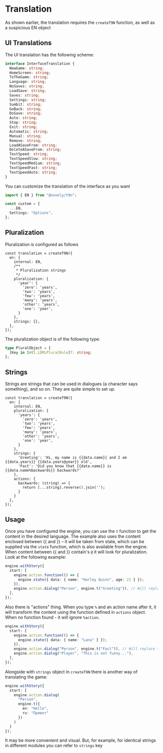 # Translation

As shown earlier, the translation requires the `createT9N` function, as well as a suspicious EN object

## UI Translations

The UI translation has the following scheme:

```ts
interface InterfaceTranslation {
  NewGame: string;
  HomeScreen: string;
  ToTheGame: string;
  Language: string;
  NoSaves: string;
  LoadSave: string;
  Saves: string;
  Settings: string;
  Sumbit: string;
  GoBack: string;
  DoSave: string;
  Auto: string;
  Stop: string;
  Exit: string;
  Automatic: string;
  Manual: string;
  Remove: string;
  LoadASaveFrom: string;
  DeleteASaveFrom: string;
  TextSpeed: string;
  TextSpeedSlow: string;
  TextSpeedMedium: string;
  TextSpeedFast: string;
  TextSpeedAuto: string;
}
```

You can customize the translation of the interface as you want

```ts
import { EN } from "@novely/t9n";

const custom = {
  ...EN,
  Settings: "Options",
};
```

## Pluralization

Pluralization is configured as follows

```ts{8-15}
const translation = createT9N({
  en: {
    internal: EN,
    /**
     * Pluralization strings
     */
    pluralization: {
      'year': {
        'zero': 'years',
        'two': 'years',
        'few': 'years',
        'many': 'years',
        'other': 'years',
        'one': 'year',
      }
    },
    strings: {},
  },
});
```

The pluralization object is of the following type:

```ts
type PluralObject = {
  [Key in Intl.LDMLPluralRule]?: string;
};
```

## Strings

Strings are strings that can be used in dialogues (a character says something), and so on. They are quite simple to set up.

```ts{15}
const translation = createT9N({
  en: {
    internal: EN,
    pluralization: {
      'years': {
        'zero': 'years',
        'two': 'years',
        'few': 'years',
        'many': 'years',
        'other': 'years',
        'one': 'year',
      }
    },
    strings: {
      'Greeting': 'Hi, my name is {{data.name}} and I am {{data.years}} {{data.years@year}} old',
      'Fact': 'Did you know that {{data.name}} is {{data.name%backwards}} backwards?'
    },
    actions: {
      backwards: (string) => {
        return [...string].reverse().join('');
      }
    }
  },
});
```

## Usage

Once you have configured the engine, you can use the `t` function to get the content in the desired language. The example also uses the content enclosed between {{ and }} – it will be taken from state, which can be supplied via the `state` function, which is also available from the engine. When content between {{ and }} contain's `@` it will look for pluralization. Look at the following example:

```ts
engine.withStory({
  start: [
    engine.action.function(() => {
      engine.state({ data: { name: "Harley Quinn", age: 21 } });
    }),
    engine.action.dialog("Person", engine.t("Greeting")), // Will replace {{data.name}} with Herley Quinn, {{data.years}} with 21, and {{data.years@year}} with `years`
  ],
});
```

Also there is "actions" thing. When you type `%` and an action name after it, it will transform the content using the function defined in `actions` object. When no function found - it will ignore `%action`.

```ts
engine.withStory({
  start: [
    engine.action.function(() => {
      engine.state({ data: { name: "Lana" } });
    }),
    engine.action.dialog("Person", engine.t("Fact")), // Will replace {{data.name%backwards}} with result of `backwards` function with `Lana` as an argument
    engine.action.dialog("Player", "This is not funny..."),
  ],
});
```

Alongside with `strings` object in `createT9N` there is another way of translating the game:

```ts
engine.withStory({
  start: [
    engine.action.dialog(
      "Person",
      engine.t({
        en: "Hello",
        ru: "Привет"
      })
    )
  ]
});
```

It may be more convenient and visual. But, for example, for identical strings in different modules you can refer to `strings` key